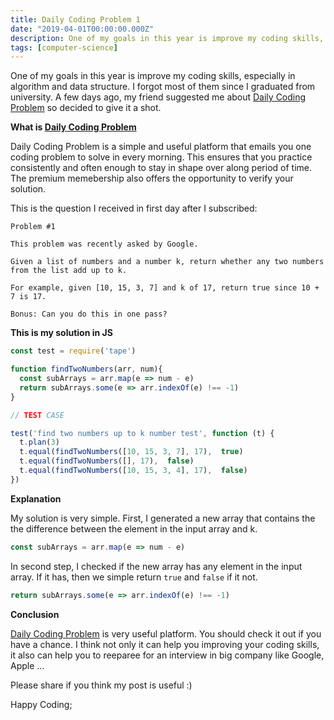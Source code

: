 ```yaml
---
title: Daily Coding Problem 1
date: "2019-04-01T00:00:00.000Z"
description: One of my goals in this year is improve my coding skills, especially in algorithm and data structure. A few days ago, I discovered Daily Coding Problem so decided to give it a shot.
tags: [computer-science]
---
```


One of my goals in this year is improve my coding skills, especially in algorithm and data structure. I forgot most of them since I graduated from university. A few days ago, my friend suggested me about [Daily Coding Problem](https://www.dailycodingproblem.com/) so decided to give it a shot.

**What is [Daily Coding Problem](https://www.dailycodingproblem.com/)**

Daily Coding Problem is a simple and useful platform that emails you one coding problem to solve in every morning. This ensures that you practice consistently and often enough to stay in shape over along period of time. The premium memebership also offers the opportunity to verify your solution.

This is the question I received in first day after I subscribed:

```
Problem #1

This problem was recently asked by Google.

Given a list of numbers and a number k, return whether any two numbers from the list add up to k.

For example, given [10, 15, 3, 7] and k of 17, return true since 10 + 7 is 17.

Bonus: Can you do this in one pass?
```

**This is my solution in JS**

```js
const test = require('tape')

function findTwoNumbers(arr, num){
  const subArrays = arr.map(e => num - e)
  return subArrays.some(e => arr.indexOf(e) !== -1)
}

// TEST CASE

test('find two numbers up to k number test', function (t) {
  t.plan(3)
  t.equal(findTwoNumbers([10, 15, 3, 7], 17),  true)
  t.equal(findTwoNumbers([], 17),  false)
  t.equal(findTwoNumbers([10, 15, 3, 4], 17),  false)
})
```

**Explanation**

My solution is very simple. First, I generated a new array that contains the the difference between the element in the input array and k.

```js
const subArrays = arr.map(e => num - e)
```

In second step, I checked if the new array has any element in the input array. If it has, then we simple return `true` and `false` if it not.

```js
return subArrays.some(e => arr.indexOf(e) !== -1)
```

**Conclusion**

[Daily Coding Problem](https://www.dailycodingproblem.com/) is very useful platform. You should check it out if you have a chance. I think not only it can help you improving your coding skills,
it also can help you to reeparee for an interview in big company like Google, Apple ...

Please share if you think my post is useful :)

Happy Coding; 